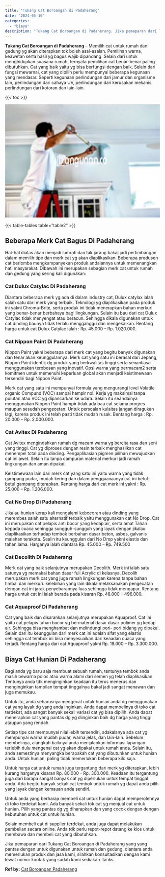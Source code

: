 ```yaml
---
title: "Tukang Cat Boroangan di Padaherang"
date: "2024-05-10"
categories: 
  - "biaya"
description: "Tukang Cat Boroangan di Padaherang. Jika pemaparan dari Tukang Cat Boroangan di Padaherang yang yang pantas dengan untuk digunakan untuk rumah dan gedung. di..."
---
```


**Tukang Cat Boroangan di Padaherang** – Memilih cat untuk rumah dan gedung yg akan diterapkan tdk boleh asal-asalan. Pemilihan warna, keawetan serta hasil yg bagus wajib dipandang. Selain dari untuk menghidupkan suasana rumah, ternyata pemilihan cat benar-benar paling dibutuhkan. Cat yang baik yaitu yg bisa berfungsi dengan baik. Selain dari fungsi mewarnai, cat yang dipilih perlu mempunyai beberapa kegunaan yang mendasar. Seperti kegunaan perlindungan dari jamur dan organisme lain, perlindungan dari cahaya UV, perlindungan dari kerusakan mekanis, perlindungan dari kotoran dan lain-lain.

{{< toc >}}

![Tukang Cat Boroangan di Padaherang](/images/jasa-cat-murah17.png)

{{< table-tables table="table2" >}}

## Beberapa Merk Cat Bagus Di Padaherang

Hal-hal diatas akan menjadi lumrah dan tak jarang bakal jadi pertimbangan dalam memilih tipe dan merk cat yg akan diaplikasikan. Beberapa produsen cat berlomba mengkampanyekan produk andalannya untuk memenangkan hati masyarakat. Dibawah ini merupakan sebagian merk cat untuk rumah dan gedung yang sering kali digunakan:

### Cat Dulux Catylac Di Padaherang

Diantara beberapa merk yg ada di dalam industry cat, Dulux catylax ialah salah satu dari merk yang terbaik. Teknologi yg diaplikasikan pada produk ini yakni Chroma-Brite, serta produk ini tidak menerapkan bahan merkuri yang benar-benar berbahaya bagi lingkungan. Selain itu bau dari cat Dulux Catylac tidak menyengat atau beracun. Sehingga dikala digunakan untuk cat dinding baunya tidak terlalu mengganggu dan mengesalkan. Rentang harga untuk cat Dulux Catylac ialah : Rp. 45.000 – Rp. 1.020.000.

### Cat Nippon Paint Di Padaherang

Nippon Paint yakni beberapa dari merk cat yang begitu banyak digunakan dan tenar akan keunggulannya. Merk cat yang satu ini berasal dari Jepang, Nippon Paint identik dg produk yang berkwalitas tinggi serta senantiasa menggunakan terobosan yang inovatif. Opsi warna yang bermacam2 serta komitmen untuk memenuhi keperluan global akan menjadi keistimewaan tersendiri bagi Nippon Paint.

Merk cat yang satu ini mempunyai formula yang mengurangi level Volatile organic Compund (VOC) sampai hampir nol. Kerja yg maksimal tanpa polutan atau VOC yg dipancarkan ke udara. Selain itu seandainya menggunakan Nippon Paint hampir tidak ada bau cat selama progres maupun sesudah pengecetan. Untuk persoalan kulaitas jangan diragukan lagi, karena produk ini telah pasti tidak mudah rusak. Bentang harga : Rp. 20.000 – Rp. 2.000.000.

### Cat Avitex Di Padaherang

Cat Avitex mengindahkan rumah dg macam warna yg bercita rasa dan seni yang tinggi. Cat yg diproses dengan resin terbaik menghasilkan cat menempel total pada dinding. Pengaplikasian pigmen pilihan mewujudkan cat ini awet. Selain itu tanpa campuran material merkuri jadi ramah lingkungan dan aman dipakai.

Keistimewaan lain dari merk cat yang satu ini yaitu warna yang tidak gampang pudar, mudah kering dan dalam pengguanaanya cat ini betul-betul gampang diterapkan. Rentang harga dari cat merk ini yakni : Rp. 25.000 – Rp. 1.206.000.

### Cat No Drop Di Padaherang

Jikalau hunian kerap kali mengalami kebocoran atau dinding yang merembes salah satu alternatif terbaik yaitu menggunakan cat No Drop. Cat ini merupakan cat pelapis anti bocor yang kedap air, serta amat Tahan kepada cuaca sehingga sungguh-sungguh yang layak dengan jikalau diaplikasikan terhadap tembok berbahan dasar beton, asbes, galvanis malahan terakota. Sealin itu keunggulan dari No Drop yakni elastis dan tahan lama. Harganya ialah diantara Rp. 45.000 – Rp. 749.500

### Cat Decolith Di Padaherang

Merk cat yang baik selanjutnya merupakan Decolith. Merk ini ialah satu satunya yg memakai bahan dasar full Acrylic di kelasnya. Decolih merupakan merk cat yang juga ramah lingkungan karena tanpa bahan timbal dan merkuri. kelebihan yang lain dikala melaksanakan pengecatan dengan cat ini jarak penyebarannya luas sehingga tidak mengapur. Rentang harga untuk cat ini ialah berada pada kisaran Rp. 48.000 – 496.000.

### Cat Aquaproof Di Padaherang

Cat yang baik dan disarankan selanjutnya merupakan Aquaproof. Cat ini yaitu cat pelapis tahan bocor yg bermaterial dasar dasar polimer yg kedap air. Sehingga bisa menghambat dan melindungi pori- pori bidang yg dipakai. Selain dari itu keunggulan dari merk cat ini adalah sifat yang elastis sehingga cat tembok ini bisa menyesuaikan dari keaadan cuaca yang terjadi. Rentang harga dari cat Aquaproof yakni Rp. 18.000 – Rp. 3.300.000.

## Biaya Cat Hunian Di Padaherang

Bagi anda yg baru saja membuat sebuah rumah, tentunya tembok anda masih bewarna polos atau warna alami dari semen yg telah diaplikasikan. Tentunya anda tdk menginginkan keadaan itu terus menerus dan menginginkan tampilan tempat tinggalnya bakal jadi sangat menawan dan juga memukau.

Untuk itu, anda seharusnya mengecat untuk hunian anda dg menggunakan cat yang layak dg yang anda inginkan. Anda dapat membelinya di toko cat terdekat, ada sangat banyak sekali variasi cat yg bisa dipilih. Anda dapat menerapkan cat yang pantas dg yg diinginkan baik dg harga yang tinggi ataupun yang rendah.

Setiap tipe cat mempunyai nilai lebih tersendiri, adakalanya ada cat yg mempunyai warna mudah pudar, warna jelas, dan lain-lain. Sebelum membelinya, alangkah baiknya anda menjalankan informasi lapangan terlebih dulu mengenai cat yg akan dipakai untuk rumah anda. Selain itu, anda semestinya menyangka berapakah cat yang dibutuhkan untuk hunian anda. Untuk hunian, paling tidak memerlukan beberapa kilo saja.

Untuk harga cat untuk rumah juga tergantung dari merk yg diterapkan, lebih kurang harganya kisaran Rp. 80.000 – Rp. 300.000. Keadaan itu tergantung juga dari barapa sangat banyak cat yg diperlukan untuk tempat tinggal anda. Ada begitu banyak sekali cat tembok untuk rumah yg dapat anda pilih yang layak dengan kemauan anda sendiri.

Untuk anda yang berharap membeli cat untuk hunian dapat memperolehnya di toko terdekat kami. Ada banyak sekali tok cat yg menjual cat untuk hunian. Pilih yang pantas dg yg diharapkan dan yang cocok dengan dengan kebutuhan untuk cat untuk hunian.

Selain membeli cat di supplier terdekat, anda juga dapat melakukan pembelian secara online. Anda tdk perlu repot-repot datang ke kios untuk membawa dan membeli cat yang dibutuhkan.

Jika pemaparan dari Tukang Cat Boroangan di Padaherang yang yang pantas dengan untuk digunakan untuk rumah dan gedung. diantara anda memerlukan produk dan jasa kami, silahkan konsultasikan dengan kami lewat nomor kontak yang sudah kami sediakan. tanks.

**Ref by:** [Cat Boroangan Padaherang](https://id.wikipedia.org/wiki/Cat)
